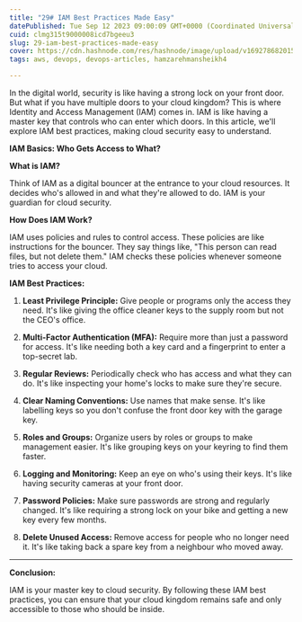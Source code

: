 ```yaml
---
title: "29# IAM Best Practices Made Easy"
datePublished: Tue Sep 12 2023 09:00:09 GMT+0000 (Coordinated Universal Time)
cuid: clmg315t9000008icd7bgeeu3
slug: 29-iam-best-practices-made-easy
cover: https://cdn.hashnode.com/res/hashnode/image/upload/v1692786820154/df824478-1bca-4637-b2be-d29eeab23f2a.png
tags: aws, devops, devops-articles, hamzarehmansheikh4

---
```


In the digital world, security is like having a strong lock on your front door. But what if you have multiple doors to your cloud kingdom? This is where Identity and Access Management (IAM) comes in. IAM is like having a master key that controls who can enter which doors. In this article, we'll explore IAM best practices, making cloud security easy to understand.

**IAM Basics: Who Gets Access to What?**

**What is IAM?**

Think of IAM as a digital bouncer at the entrance to your cloud resources. It decides who's allowed in and what they're allowed to do. IAM is your guardian for cloud security.

**How Does IAM Work?**

IAM uses policies and rules to control access. These policies are like instructions for the bouncer. They say things like, "This person can read files, but not delete them." IAM checks these policies whenever someone tries to access your cloud.

**IAM Best Practices:**

1. **Least Privilege Principle:** Give people or programs only the access they need. It's like giving the office cleaner keys to the supply room but not the CEO's office.
    
2. **Multi-Factor Authentication (MFA):** Require more than just a password for access. It's like needing both a key card and a fingerprint to enter a top-secret lab.
    
3. **Regular Reviews:** Periodically check who has access and what they can do. It's like inspecting your home's locks to make sure they're secure.
    
4. **Clear Naming Conventions:** Use names that make sense. It's like labelling keys so you don't confuse the front door key with the garage key.
    
5. **Roles and Groups:** Organize users by roles or groups to make management easier. It's like grouping keys on your keyring to find them faster.
    
6. **Logging and Monitoring:** Keep an eye on who's using their keys. It's like having security cameras at your front door.
    
7. **Password Policies:** Make sure passwords are strong and regularly changed. It's like requiring a strong lock on your bike and getting a new key every few months.
    
8. **Delete Unused Access:** Remove access for people who no longer need it. It's like taking back a spare key from a neighbour who moved away.
    

---

**Conclusion:**

IAM is your master key to cloud security. By following these IAM best practices, you can ensure that your cloud kingdom remains safe and only accessible to those who should be inside.